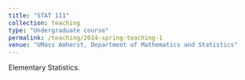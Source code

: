 ```yaml
---
title: "STAT 111"
collection: teaching
type: "Undergraduate course"
permalink: /teaching/2014-spring-teaching-1
venue: "UMass Amherst, Department of Mathematics and Statistics"
---
```


Elementary Statistics.